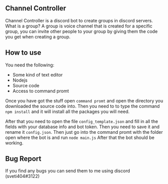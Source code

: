 **Channel Controller**
---
Channel Controller is a discord bot to create groups in discord servers. What is a group? A group is voice channel that is created for a specific group, you can invite other people to your group by giving them the code you get when creating a group.

**How to use**
---
You need the following:
* Some kind of text editor
* Nodejs
* Source code
* Access to command promt

Once you have got the stuff open `command promt` and open the directory you downloaded the source code into. Then you need to to type the command `npm install` and it will install all the packages you will need.

After that you need to open the file `config_template.json` and fill in all the fields with your database info and bot token. Then you need to save it and rename it `config.json`. Then just go into the command promt with the folder open where the bot is and run `node main.js` After that the bot should be working.

**Bug Report**
---
If you find any bugs you can send them to me using discord (sveti404#3122)


